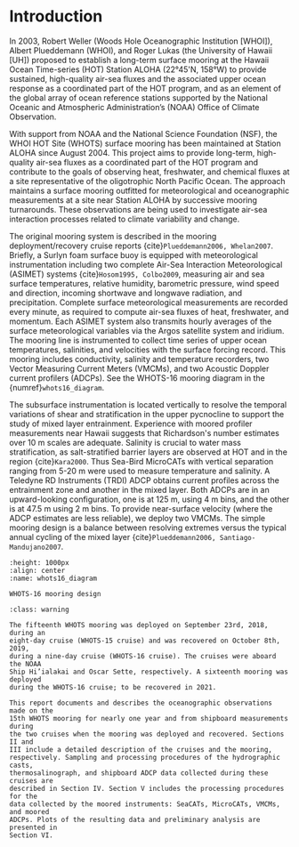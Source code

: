 # Introduction

In 2003, Robert Weller (Woods Hole Oceanographic Institution [WHOI]), Albert
Plueddemann (WHOI), and Roger Lukas (the University of Hawaii [UH]) proposed to
establish a long-term surface mooring at the Hawaii Ocean Time-series (HOT)
Station ALOHA (22°45'N, 158°W) to provide sustained, high-quality air-sea
fluxes and the associated upper ocean response as a coordinated part of the HOT
program, and as an element of the global array of ocean reference stations
supported by the National Oceanic and Atmospheric Administration’s (NOAA)
Office of Climate Observation.

With support from NOAA and the National Science Foundation (NSF), the WHOI HOT
Site (WHOTS) surface mooring has been maintained at Station ALOHA since August
2004. This project aims to provide long-term, high-quality air-sea fluxes as a
coordinated part of the HOT program and contribute to the goals of observing
heat, freshwater, and chemical fluxes at a site representative of the
oligotrophic North Pacific Ocean. The approach maintains a surface mooring
outfitted for meteorological and oceanographic measurements at a site near
Station ALOHA by successive mooring turnarounds. These observations are being
used to investigate air-sea interaction processes related to climate
variability and change.

The original mooring system is described in the mooring deployment/recovery
cruise reports {cite}`Plueddemann2006, Whelan2007`. Briefly, a Surlyn foam
surface buoy is equipped with meteorological instrumentation including two
complete Air-Sea Interaction Meteorological (ASIMET) systems
{cite}`Hosom1995, Colbo2009`, measuring air and sea surface temperatures,
relative humidity, barometric pressure, wind speed and direction, incoming
shortwave and longwave radiation, and precipitation. Complete surface
meteorological measurements are recorded every minute, as required to compute
air-sea fluxes of heat, freshwater, and momentum. Each ASIMET system also
transmits hourly averages of the surface meteorological variables via the Argos
satellite system and iridium. The mooring line is instrumented to collect time
series of upper ocean temperatures, salinities, and velocities with the surface
forcing record. This mooring includes conductivity, salinity and temperature
recorders, two Vector Measuring Current Meters (VMCMs), and two Acoustic
Doppler current profilers (ADCPs). See the WHOTS-16 mooring diagram in the
{numref}`whots16_diagram`.

The subsurface instrumentation is located vertically to resolve the temporal
variations of shear and stratification in the upper pycnocline to support the
study of mixed layer entrainment. Experience with moored profiler measurements
near Hawaii suggests that Richardson's number estimates over 10 m scales are
adequate. Salinity is crucial to water mass stratification, as salt-stratified
barrier layers are observed at HOT and in the region {cite}`Kara2000`. Thus
Sea-Bird MicroCATs with vertical separation ranging from 5-20 m were used to
measure temperature and salinity. A Teledyne RD Instruments (TRDI) ADCP obtains
current profiles across the entrainment zone and another in the mixed layer.
Both ADCPs are in an upward-looking configuration, one is at 125 m, using 4 m
bins, and the other is at 47.5 m using 2 m bins. To provide near-surface
velocity (where the ADCP estimates are less reliable), we deploy two VMCMs. The
simple mooring design is a balance between resolving extremes versus the
typical annual cycling of the mixed layer {cite}`Plueddemann2006, Santiago-Mandujano2007`.

```{figure} figures/diagram/whots16_diagram.png
:height: 1000px
:align: center
:name: whots16_diagram

WHOTS-16 mooring design
```

````{admonition} OLD TEXT!
:class: warning 

The fifteenth WHOTS mooring was deployed on September 23rd, 2018, during an
eight-day cruise (WHOTS-15 cruise) and was recovered on October 8th, 2019,
during a nine-day cruise (WHOTS-16 cruise). The cruises were aboard the NOAA
Ship Hi’ialakai and Oscar Sette, respectively. A sixteenth mooring was deployed
during the WHOTS-16 cruise; to be recovered in 2021.

This report documents and describes the oceanographic observations made on the
15th WHOTS mooring for nearly one year and from shipboard measurements during
the two cruises when the mooring was deployed and recovered. Sections II and
III include a detailed description of the cruises and the mooring,
respectively. Sampling and processing procedures of the hydrographic casts,
thermosalinograph, and shipboard ADCP data collected during these cruises are
described in Section IV. Section V includes the processing procedures for the
data collected by the moored instruments: SeaCATs, MicroCATs, VMCMs, and moored
ADCPs. Plots of the resulting data and preliminary analysis are presented in
Section VI.
````